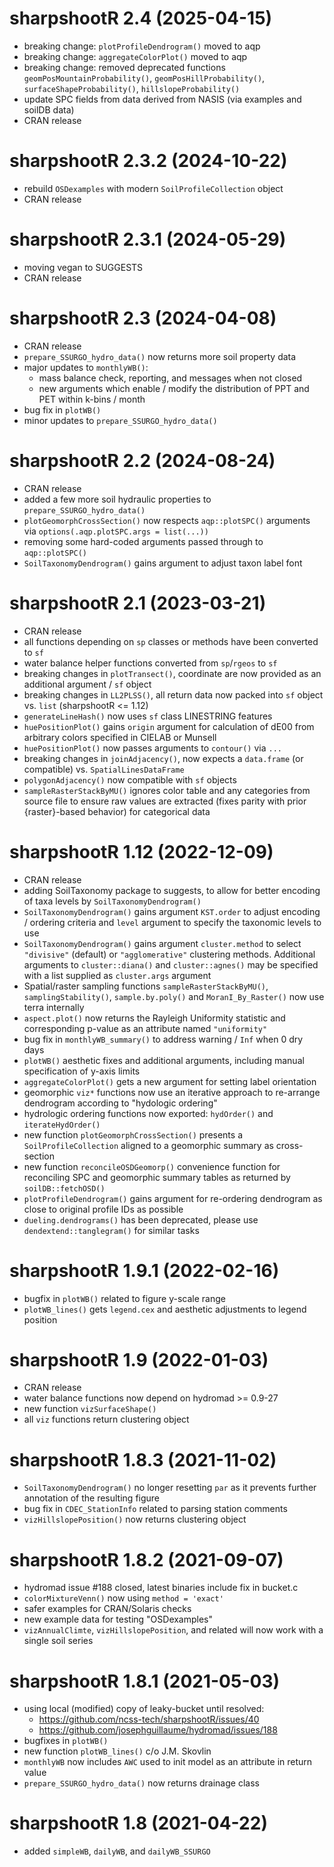 # sharpshootR 2.4 (2025-04-15)
 * breaking change: `plotProfileDendrogram()` moved to aqp
 * breaking change: `aggregateColorPlot()` moved to aqp
 * breaking change: removed deprecated functions `geomPosMountainProbability()`, `geomPosHillProbability()`, `surfaceShapeProbability()`, `hillslopeProbability()`
 * update SPC fields from data derived from NASIS (via examples and soilDB data)
 * CRAN release

# sharpshootR 2.3.2 (2024-10-22)
 * rebuild `OSDexamples` with modern `SoilProfileCollection` object
 * CRAN release

# sharpshootR 2.3.1 (2024-05-29)
 * moving vegan to SUGGESTS
 * CRAN release

# sharpshootR 2.3 (2024-04-08)
 * CRAN release
 * `prepare_SSURGO_hydro_data()` now returns more soil property data
 * major updates to `monthlyWB()`:
   - mass balance check, reporting, and messages when not closed
   - new arguments which enable / modify the distribution of PPT and PET within k-bins / month 
 * bug fix in `plotWB()`
 * minor updates to `prepare_SSURGO_hydro_data()`

# sharpshootR 2.2 (2024-08-24)
 * CRAN release
 * added a few more soil hydraulic properties to `prepare_SSURGO_hydro_data()`
 * `plotGeomorphCrossSection()` now respects `aqp::plotSPC()` arguments via `options(.aqp.plotSPC.args = list(...))`
 * removing some hard-coded arguments passed through to `aqp::plotSPC()`
 * `SoilTaxonomyDendrogram()` gains argument to adjust taxon label font

# sharpshootR 2.1 (2023-03-21)
 * CRAN release
 * all functions depending on `sp` classes or methods have been converted to `sf`
 * water balance helper functions converted from `sp`/`rgeos` to `sf`
 * breaking changes in `plotTransect()`, coordinate are now provided as an additional argument / `sf` object
 * breaking changes in `LL2PLSS()`, all return data now packed into `sf` object vs. `list` (sharpshootR <= 1.12)
 * `generateLineHash()` now uses `sf` class LINESTRING features
 * `huePositionPlot()` gains `origin` argument for calculation of dE00 from arbitrary colors specified in CIELAB or Munsell
 * `huePositionPlot()` now passes arguments to `contour()` via `...`
 * breaking changes in `joinAdjacency()`, now expects a `data.frame` (or compatible) vs. `SpatialLinesDataFrame`
 * `polygonAdjacency()` now compatible with `sf` objects
 * `sampleRasterStackByMU()` ignores color table and any categories from source file to ensure raw values are extracted (fixes parity with prior {raster}-based behavior) for categorical data
 
# sharpshootR 1.12 (2022-12-09)
 * CRAN release
 * adding SoilTaxonomy package to suggests, to allow for better encoding of taxa levels by `SoilTaxonomyDendrogram()`
 * `SoilTaxonomyDendrogram()` gains argument `KST.order` to adjust encoding / ordering criteria and `level` argument to specify the taxonomic levels to use
 * `SoilTaxonomyDendrogram()` gains argument `cluster.method` to select `"divisive"` (default) or `"agglomerative"` clustering methods. Additional arguments to `cluster::diana()` and `cluster::agnes()` may be specified with a list supplied as `cluster.args` argument
 * Spatial/raster sampling functions `sampleRasterStackByMU()`, `samplingStability()`, `sample.by.poly()` and `MoranI_By_Raster()` now use terra internally
 * `aspect.plot()` now returns the Rayleigh Uniformity statistic and corresponding p-value as an attribute named `"uniformity"`
 * bug fix in `monthlyWB_summary()` to address warning / `Inf` when 0 dry days
 * `plotWB()` aesthetic fixes and additional arguments, including manual specification of y-axis limits
 * `aggregateColorPlot()` gets a new argument for setting label orientation
 * geomorphic `viz*` functions now use an iterative approach to re-arrange dendrogram according to "hydologic ordering"
 * hydrologic ordering functions now exported: `hydOrder()` and `iterateHydOrder()`
 * new function `plotGeomorphCrossSection()` presents a `SoilProfileCollection` aligned to a geomorphic summary as cross-section
 * new function `reconcileOSDGeomorp()` convenience function for reconciling SPC and geomorphic summary tables as returned by `soilDB::fetchOSD()`
 * `plotProfileDendrogram()` gains argument for re-ordering dendrogram as close to original profile IDs as possible
 * `dueling.dendrograms()` has been deprecated, please use `dendextend::tanglegram()` for similar tasks

# sharpshootR 1.9.1 (2022-02-16)
 * bugfix in `plotWB()` related to figure y-scale range
 * `plotWB_lines()` gets `legend.cex` and aesthetic adjustments to legend position
 
# sharpshootR 1.9 (2022-01-03)
 * CRAN release
 * water balance functions now depend on hydromad >= 0.9-27
 * new function `vizSurfaceShape()`
 * all `viz` functions return clustering object

# sharpshootR 1.8.3 (2021-11-02)
 * `SoilTaxonomyDendrogram()` no longer resetting `par` as it prevents further annotation of the resulting figure
 * bug fix in `CDEC_StationInfo` related to parsing station comments
 * `vizHillslopePosition()` now returns clustering object

# sharpshootR 1.8.2 (2021-09-07)
 * hydromad issue #188 closed, latest binaries include fix in bucket.c
 * `colorMixtureVenn()` now using `method = 'exact'`
 * safer examples for CRAN/Solaris checks
 * new example data for testing "OSDexamples"
 * `vizAnnualClimte`, `vizHillslopePosition`, and related will now work with a single soil series 

# sharpshootR 1.8.1 (2021-05-03)
 * using local (modified) copy of leaky-bucket until resolved:
   - https://github.com/ncss-tech/sharpshootR/issues/40
   - https://github.com/josephguillaume/hydromad/issues/188
 * bugfixes in `plotWB()`
 * new function `plotWB_lines()` c/o J.M. Skovlin
 * `monthlyWB` now includes `AWC` used to init model as an attribute in return value
 * `prepare_SSURGO_hydro_data()` now returns drainage class

# sharpshootR 1.8 (2021-04-22)
 * added `simpleWB`, `dailyWB`, and `dailyWB_SSURGO`
